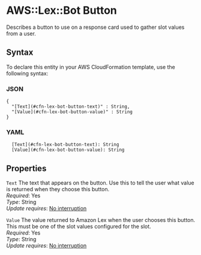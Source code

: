 # AWS::Lex::Bot Button<a name="aws-properties-lex-bot-button"></a>

Describes a button to use on a response card used to gather slot values from a user\.

## Syntax<a name="aws-properties-lex-bot-button-syntax"></a>

To declare this entity in your AWS CloudFormation template, use the following syntax:

### JSON<a name="aws-properties-lex-bot-button-syntax.json"></a>

```
{
  "[Text](#cfn-lex-bot-button-text)" : String,
  "[Value](#cfn-lex-bot-button-value)" : String
}
```

### YAML<a name="aws-properties-lex-bot-button-syntax.yaml"></a>

```
  [Text](#cfn-lex-bot-button-text): String
  [Value](#cfn-lex-bot-button-value): String
```

## Properties<a name="aws-properties-lex-bot-button-properties"></a>

`Text` <a name="cfn-lex-bot-button-text"></a>
The text that appears on the button\. Use this to tell the user what value is returned when they choose this button\.  
_Required_: Yes  
_Type_: String  
_Update requires_: [No interruption](https://docs.aws.amazon.com/AWSCloudFormation/latest/UserGuide/using-cfn-updating-stacks-update-behaviors.html#update-no-interrupt)

`Value` <a name="cfn-lex-bot-button-value"></a>
The value returned to Amazon Lex when the user chooses this button\. This must be one of the slot values configured for the slot\.  
_Required_: Yes  
_Type_: String  
_Update requires_: [No interruption](https://docs.aws.amazon.com/AWSCloudFormation/latest/UserGuide/using-cfn-updating-stacks-update-behaviors.html#update-no-interrupt)
